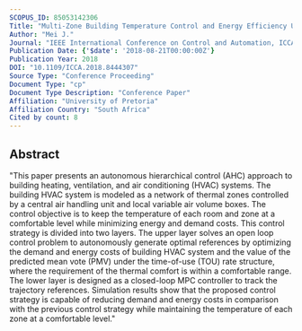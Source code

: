 ```yaml
---
SCOPUS_ID: 85053142306
Title: "Multi-Zone Building Temperature Control and Energy Efficiency Using Autonomous Hierarchical Control Strategy"
Author: "Mei J."
Journal: "IEEE International Conference on Control and Automation, ICCA"
Publication Date: {'$date': '2018-08-21T00:00:00Z'}
Publication Year: 2018
DOI: "10.1109/ICCA.2018.8444307"
Source Type: "Conference Proceeding"
Document Type: "cp"
Document Type Description: "Conference Paper"
Affiliation: "University of Pretoria"
Affiliation Country: "South Africa"
Cited by count: 8
---
```


## Abstract
"This paper presents an autonomous hierarchical control (AHC) approach to building heating, ventilation, and air conditioning (HVAC) systems. The building HVAC system is modeled as a network of thermal zones controlled by a central air handling unit and local variable air volume boxes. The control objective is to keep the temperature of each room and zone at a comfortable level while minimizing energy and demand costs. This control strategy is divided into two layers. The upper layer solves an open loop control problem to autonomously generate optimal references by optimizing the demand and energy costs of building HVAC system and the value of the predicted mean vote (PMV) under the time-of-use (TOU) rate structure, where the requirement of the thermal comfort is within a comfortable range. The lower layer is designed as a closed-loop MPC controller to track the trajectory references. Simulation results show that the proposed control strategy is capable of reducing demand and energy costs in comparison with the previous control strategy while maintaining the temperature of each zone at a comfortable level."
